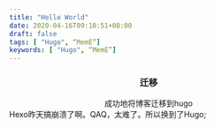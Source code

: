 ```yaml
---
title: "Hello World"
date: 2020-04-16T09:10:51+08:00
draft: false
tags: [ "Hugo", “MemE”]
keywords: [ "Hugo", “MemE”]
---
```


### <center>迁移</center>  

<center>成功地将博客迁移到hugo</center>
Hexo昨天搞崩溃了啊。QAQ，太难了。所以换到了Hugo;

